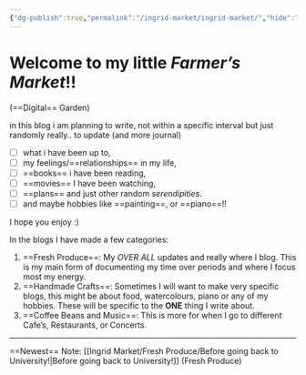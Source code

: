 ```yaml
---
{"dg-publish":true,"permalink":"/ingrid-market/ingrid-market/","hide":"true","tags":["gardenEntry"]}
---
```


# Welcome to my little ***Farmer’s Market***!!
(==Digital== Garden)

in this blog i am planning to write, not within a specific interval but just randomly really.. to update (and more journal) 
- [ ] what i have been up to, 
- [ ] my feelings/==relationships== in my life, 
- [ ] ==books== i have been reading, 
- [ ] ==movies== I have been watching, 
- [ ] ==plans== and just other random *serendipities*.
- [ ] and maybe hobbies like ==painting==, or ==piano==!!

I hope you enjoy :)

In the blogs I have made a few categories:
1. ==Fresh Produce==: My *OVER ALL* updates and really where I blog. This is my main form of documenting my time over periods and where I focus most my energy.
2. ==Handmade Crafts==: Sometimes I will want to make very specific blogs, this might be about food, watercolours, piano or any of my hobbies. These will be specific to the **ONE** thing I write about.
3. ==Coffee Beans and Music==: This is more for when I go to different Cafe’s, Restaurants, or Concerts.
---
==Newest== Note: [[Ingrid Market/Fresh Produce/Before going back to University!\|Before going back to University!]] (Fresh Produce)
